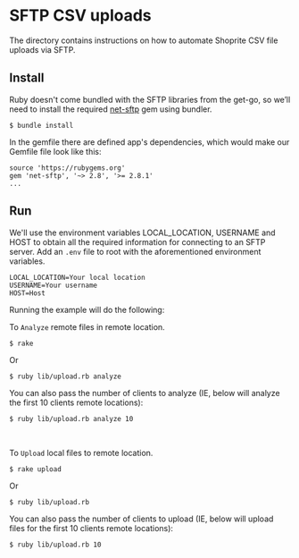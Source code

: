 SFTP CSV uploads  
========================================

The directory contains instructions on how to automate Shoprite CSV file uploads via SFTP.

## Install

Ruby doesn't come bundled with the SFTP libraries from the get-go, so we’ll need to install the required [net-sftp](https://rubygems.org/gems/net-sftp/versions/2.1.2) gem using bundler.

```
$ bundle install
```

In the gemfile there are defined app's dependencies, which would make our Gemfile file look like this:

```
source 'https://rubygems.org'
gem 'net-sftp', '~> 2.8', '>= 2.8.1'
...
```

## Run

We'll use the environment variables LOCAL_LOCATION, USERNAME and HOST to obtain all the required information for connecting to an SFTP server.
Add an `.env` file to root with the aforementioned environment variables.

```
LOCAL_LOCATION=Your local location
USERNAME=Your username
HOST=Host 
```

Running the example will do the following:

 To `Analyze` remote files in remote location.

```
$ rake 
```
Or 

```
$ ruby lib/upload.rb analyze 
```
You can also pass the number of clients to analyze (IE, below will analyze the first 10 clients remote locations):

```
$ ruby lib/upload.rb analyze 10
``` 
<br />

 To `Upload` local files to remote location.

```
$ rake upload
```
Or

```
$ ruby lib/upload.rb
```
You can also pass the number of clients to upload (IE, below will upload files for the first 10 clients remote locations):

```
$ ruby lib/upload.rb 10
``` 
